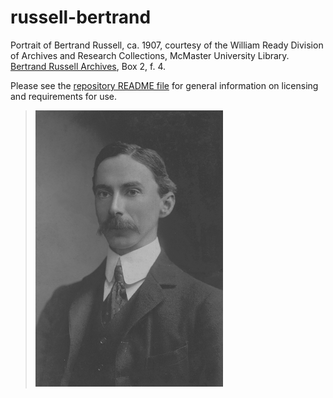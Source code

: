 # russell-bertrand

Portrait of Bertrand Russell, ca. 1907, courtesy of the William Ready
Division of Archives and Research Collections, McMaster University
Library. [Bertrand Russell
Archives](http://www.mcmaster.ca/russdocs/russell.htm), Box 2, f. 4.

Please see the [repository README file](https://github.com/OpenLogicProject/photos/blob/master/README.md) for general information on licensing and requirements for use.

> ![russell-bertrand](https://github.com/OpenLogicProject/photos/blob/master/russell-bertrand/russell-bertrand-small.png)